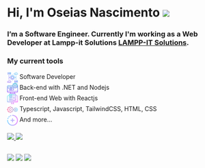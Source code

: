 # Hi, I'm Oseias Nascimento <img src="https://media.giphy.com/media/hvRJCLFzcasrR4ia7z/giphy.gif" width="30" >

### I’m a Software Engineer. Currently I'm working as a Web Developer at Lampp-it Solutions <a href="https://www.linkedin.com/company/lampp-it-solutions/mycompany/" target="_blank">**LAMPP-IT Solutions**</a>.

### My current tools

<div >
  <img height="25em" align="center" src="assets/img/software.png"> Software Developer </br>
  <img height="25em" align="center" src="assets/img/backend.png"> Back-end with .NET and Nodejs </br>
  <img height="25em" align="center" src="assets/img/frontend.png"> Front-end Web with Reactjs </br>
  <img height="25em" align="center" src="assets/img/settings.png"> Typescript, Javascript, TailwindCSS, HTML, CSS </br>
  <img height="25em" align="center" src="assets/img/more.png"> And more... </br>
</div>

 <div><br>
  <a href="https://github.com/oseiasnascimentto">
  <img height="180em" src="https://github-readme-stats.vercel.app/api?username=oseiasnascimentto&show_icons=true&theme=radical&include_all_commits=true&count_private=true"/>
  <img height="180em" src="https://github-readme-stats.vercel.app/api/top-langs/?username=oseiasnascimentto&layout=compact&langs_count=7&theme=radical"/>
</div>

##

<div> 
  <a href="https://instagram.com/oseiasnascimentto" target="_blank"><img src="https://img.shields.io/badge/-Instagram-%23E4405F?style=for-the-badge&logo=instagram&logoColor=white" target="_blank"></a>
  <a href = "mailto:oseiassaboia2@gmail.com"><img src="https://img.shields.io/badge/-Gmail-%23333?style=for-the-badge&logo=gmail&logoColor=white" target="_blank"></a>
  <a href="https://www.linkedin.com/in/oseiasnascimento/" target="_blank"><img src="https://img.shields.io/badge/-LinkedIn-%230077B5?style=for-the-badge&logo=linkedin&logoColor=white" target="_blank"></a>  
</div>
